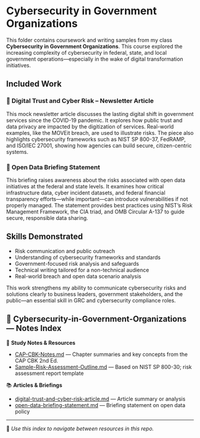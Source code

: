 
# Cybersecurity in Government Organizations

This folder contains coursework and writing samples from my class **Cybersecurity in Government Organizations**. This course explored the increasing complexity of cybersecurity in federal, state, and local government operations—especially in the wake of digital transformation initiatives.

## Included Work

### 📄 Digital Trust and Cyber Risk – Newsletter Article
This mock newsletter article discusses the lasting digital shift in government services since the COVID-19 pandemic. It explores how public trust and data privacy are impacted by the digitization of services. Real-world examples, like the MOVEit breach, are used to illustrate risks. The piece also highlights cybersecurity frameworks such as NIST SP 800-37, FedRAMP, and ISO/IEC 27001, showing how agencies can build secure, citizen-centric systems.

### 📄 Open Data Briefing Statement
This briefing raises awareness about the risks associated with open data initiatives at the federal and state levels. It examines how critical infrastructure data, cyber incident datasets, and federal financial transparency efforts—while important—can introduce vulnerabilities if not properly managed. The statement provides best practices using NIST’s Risk Management Framework, the CIA triad, and OMB Circular A-137 to guide secure, responsible data sharing.

## Skills Demonstrated
- Risk communication and public outreach
- Understanding of cybersecurity frameworks and standards
- Government-focused risk analysis and safeguards
- Technical writing tailored for a non-technical audience
- Real-world breach and open data scenario analysis

This work strengthens my ability to communicate cybersecurity risks and solutions clearly to business leaders, government stakeholders, and the public—an essential skill in GRC and cybersecurity compliance roles.


## 📁 Cybersecurity-in-Government-Organizations — Notes Index

📝 **Study Notes & Resources**
- [CAP-CBK-Notes.md](./CAP-CBK-Notes.md) — Chapter summaries and key concepts from the CAP CBK 2nd Ed.
- [Sample-Risk-Assessment-Outline.md](./Sample-Risk-Assessment-Outline.md) — Based on NIST SP 800-30; risk assessment report template

📚 **Articles & Briefings**
- [digital-trust-and-cyber-risk-article.md](./digital-trust-and-cyber-risk-article.md) — Article summary or analysis
- [open-data-briefing-statement.md](./open-data-briefing-statement.md) — Briefing statement on open data policy

---
📌 *Use this index to navigate between resources in this repo.*
